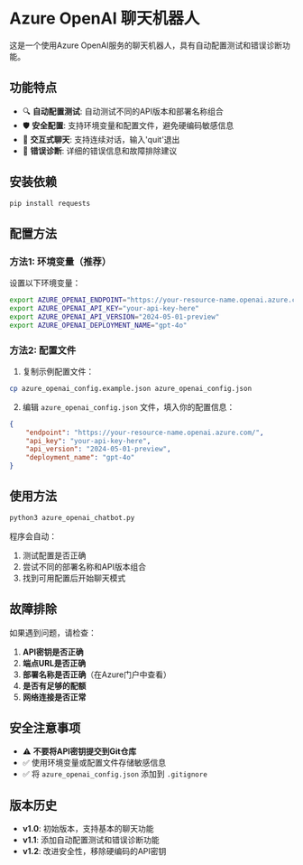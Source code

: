 # Azure OpenAI 聊天机器人

这是一个使用Azure OpenAI服务的聊天机器人，具有自动配置测试和错误诊断功能。

## 功能特点

- 🔍 **自动配置测试**: 自动测试不同的API版本和部署名称组合
- 🛡️ **安全配置**: 支持环境变量和配置文件，避免硬编码敏感信息
- 💬 **交互式聊天**: 支持连续对话，输入'quit'退出
- 🚨 **错误诊断**: 详细的错误信息和故障排除建议

## 安装依赖

```bash
pip install requests
```

## 配置方法

### 方法1: 环境变量（推荐）

设置以下环境变量：

```bash
export AZURE_OPENAI_ENDPOINT="https://your-resource-name.openai.azure.com/"
export AZURE_OPENAI_API_KEY="your-api-key-here"
export AZURE_OPENAI_API_VERSION="2024-05-01-preview"
export AZURE_OPENAI_DEPLOYMENT_NAME="gpt-4o"
```

### 方法2: 配置文件

1. 复制示例配置文件：
```bash
cp azure_openai_config.example.json azure_openai_config.json
```

2. 编辑 `azure_openai_config.json` 文件，填入你的配置信息：
```json
{
    "endpoint": "https://your-resource-name.openai.azure.com/",
    "api_key": "your-api-key-here",
    "api_version": "2024-05-01-preview",
    "deployment_name": "gpt-4o"
}
```

## 使用方法

```bash
python3 azure_openai_chatbot.py
```

程序会自动：
1. 测试配置是否正确
2. 尝试不同的部署名称和API版本组合
3. 找到可用配置后开始聊天模式

## 故障排除

如果遇到问题，请检查：

1. **API密钥是否正确**
2. **端点URL是否正确**
3. **部署名称是否正确**（在Azure门户中查看）
4. **是否有足够的配额**
5. **网络连接是否正常**

## 安全注意事项

- ⚠️ **不要将API密钥提交到Git仓库**
- ✅ 使用环境变量或配置文件存储敏感信息
- ✅ 将 `azure_openai_config.json` 添加到 `.gitignore`

## 版本历史

- **v1.0**: 初始版本，支持基本的聊天功能
- **v1.1**: 添加自动配置测试和错误诊断功能
- **v1.2**: 改进安全性，移除硬编码的API密钥 